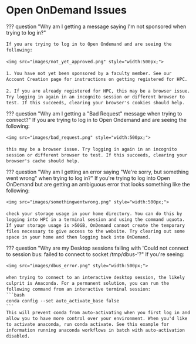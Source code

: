 # Open OnDemand Issues

??? question "Why am I getting a message saying I'm not sponsored when trying to log in?"

    If you are trying to log in to Open Ondemand and are seeing the following:
    
    <img src="images/not_yet_approved.png" style="width:500px;">
    
    1. You have not yet been sponsored by a faculty member. See our Account Creation page for instructions on getting registered for HPC.
    
    2. If you are already registered for HPC, this may be a browser issue. Try logging in again in an incognito session or different browser to test. If this succeeds, clearing your browser's cookies should help.
    
??? question "Why am I getting a "Bad Request" message when trying to connect?"
    If you are trying to log in to Open Ondemand and are seeing the following:
    
    <img src="images/bad_request.png" style="width:500px;">
    
    this may be a browser issue. Try logging in again in an incognito session or different browser to test. If this succeeds, clearing your browser's cache should help.
    
??? question "Why am I getting an error saying "We're sorry, but something went wrong" when trying to log in?"
    If you're trying to log into Open OnDemand but are getting an ambiguous error that looks something like the following:
    
    <img src="images/somethingwentwrong.png" style="width:500px;">
    
    check your storage usage in your home directory. You can do this by logging into HPC in a terminal session and using the command uquota. If your storage usage is >50GB, OnDemand cannot create the temporary files necessary to give access to the website. Try clearing out some space in your home and then logging back into OnDemand.

??? question "Why are my Desktop sessions failing with 'Could not connect to session bus: failed to connect to socket /tmp/dbus-'?"
    If you're seeing:
    
    <img src="images/dbus_error.png" style="width:500px;">
    
    when trying to connect to an interactive desktop session, the likely culprit is Anaconda. For a permanent solution, you can run the following command from an interactive terminal session:
    ```bash
    conda config --set auto_activate_base false
    ```
    This will prevent conda from auto-activating when you first log in and allow you to have more control over your environment. When you'd like to activate anaconda, run conda activate. See this example for information running anaconda workflows in batch with auto-activation disabled.